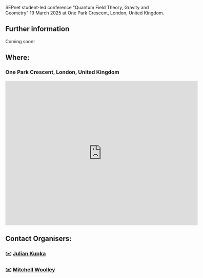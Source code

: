 SEPnet student-led conference "Quantum Field Theory, Gravity and Geometry" 19 March 2025 at One Park Crescent, London, United Kingdom. 

## Further information
Coming soon! 

## Where: 
### One Park Crescent, London, United Kingdom
<iframe src="https://www.google.com/maps/embed?pb=!1m18!1m12!1m3!1d2482.4250694044463!2d-0.14484629999999996!3d51.523762999999995!2m3!1f0!2f0!3f0!3m2!1i1024!2i768!4f13.1!3m3!1m2!1s0x48761ad708a0ae07%3A0xa40419adafab0831!2sOne%20Park%20Crescent!5e0!3m2!1sde!2suk!4v1731948374014!5m2!1sde!2suk" width="600" height="450" style="border:0;" allowfullscreen="" loading="lazy" referrerpolicy="no-referrer-when-downgrade"></iframe>

## Contact Organisers: 
### ✉️ [Julian Kupka](mailto:J.Kupka@herts.ac.uk)  
### ✉️ [Mitchell Woolley](mailto:mitchell.woolley@qmul.ac.uk)

<!--
**qft-gravity-geometry25/qft-gravity-geometry25** is a ✨ _special_ ✨ repository because its `README.md` (this file) appears on your GitHub profile.

Here are some ideas to get you started:

- 🔭 I’m currently working on ...
- 🌱 I’m currently learning ...
- 👯 I’m looking to collaborate on ...
- 🤔 I’m looking for help with ...
- 💬 Ask me about ...
- 📫 How to reach me: ...
- 😄 Pronouns: ...
- ⚡ Fun fact: ...
-->
